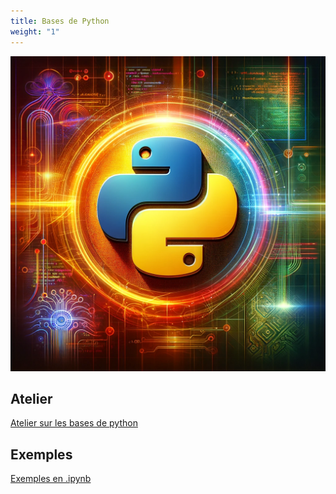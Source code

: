 ```yaml
---
title: Bases de Python
weight: "1"
---
```


![](python.webp?width=25vw)



## Atelier

[Atelier sur les bases de python](Premier_pas_avec_Python.pdf)

## Exemples

[Exemples en .ipynb](Python_Intro.ipynb)